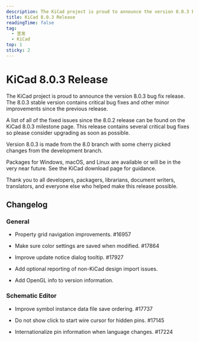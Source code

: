```yaml
---
description: The KiCad project is proud to announce the version 8.0.3 bug fix release. The 8.0.3 stable version contains critical bug fixes and other minor improvements since the previous release.
title: KiCad 8.0.3 Release
readingTime: false
tag:
  - 宣发
  - KiCad
top: 1
sticky: 2
---
```


# KiCad 8.0.3 Release

The KiCad project is proud to announce the version 8.0.3 bug fix release. The 8.0.3 stable version contains critical bug fixes and other minor improvements since the previous release.

A list of all of the fixed issues since the 8.0.2 release can be found on the KiCad 8.0.3 milestone page. This release contains several critical bug fixes so please consider upgrading as soon as possible.

Version 8.0.3 is made from the 8.0 branch with some cherry picked changes from the development branch.

Packages for Windows, macOS, and Linux are available or will be in the very near future. See the KiCad download page for guidance.

Thank you to all developers, packagers, librarians, document writers, translators, and everyone else who helped make this release possible.

## Changelog

### General

- Property grid navigation improvements. #16957

- Make sure color settings are saved when modified. #17864

- Improve update notice dialog tooltip. #17927

- Add optional reporting of non-KiCad design import issues.

- Add OpenGL info to version information.

### Schematic Editor

- Improve symbol instance data file save ordering. #17737

- Do not show click to start wire cursor for hidden pins. #17145

- Internationalize pin information when language changes. #17224
